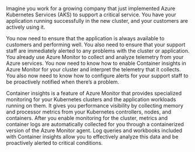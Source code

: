 Imagine you work for a growing company that just implemented Azure Kubernetes Services (AKS) to support a critical service. You have your application running successfully in the new cluster, and your customers are actively using it.

You now need to ensure that the application is always available to customers and performing well. You also need to ensure that your support staff are immediately alerted to any problems with the cluster or application. You already use Azure Monitor to collect and analyze telemetry from your Azure services. You now need to know how to enable Container insights in Azure Monitor for your cluster and interpret the telemetry that it collects. You also now need to know how to configure alerts for your support staff to be proactively notified when there’s a problem.

Container insights is a feature of Azure Monitor that provides specialized monitoring for your Kubernetes clusters and the application workloads running on them.  It gives you performance visibility by collecting memory and processor metrics from your Kubernetes controllers, nodes, and containers. After you enable monitoring for the cluster, metrics and container logs are automatically collected for you through a containerized version of the Azure Monitor agent. Log queries and workbooks included with Container insights allow you to effectively analyze this data and be proactively alerted to critical conditions.
